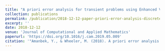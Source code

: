 ```yaml
---
title: "A priori error analysis for transient problems using Enhanced Velocity approach in the discrete-time setting"
collection: publications
permalink: /publication/2018-12-12-paper-priori-error-analysis-discrete-time-and-EV
excerpt: ''
date: 2018-12-12
venue: 'Journal of Computational and Applied Mathematics'
paperurl: 'https://doi.org/10.1016/j.cam.2019.05.009'
citation: '"Amanbek, Y., & Wheeler, M. (2018). A priori error analysis for transient problems using Enhanced Velocity approach in the discrete-time setting. arXiv preprint arXiv:1812.04809."'
---
```


